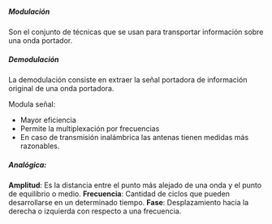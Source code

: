 ##### Modulación
Son el conjunto de técnicas que se usan para transportar información sobre una onda portador.
##### Demodulación
La demodulación consiste en extraer la señal portadora de información original de una onda portadora.

Modula señal:
- Mayor eficiencia
- Permite la multiplexación por frecuencias
- En caso de transmisión inalámbrica las antenas tienen medidas más razonables.
##### Analógica:
**Amplitud**: Es la distancia entre el punto más alejado de una onda y el punto de equilibrio o medio.
**Frecuencia**: Cantidad de ciclos que pueden desarrollarse en un determinado tiempo.
**Fase**: Desplazamiento hacia la derecha o izquierda con respecto a una frecuencia.

